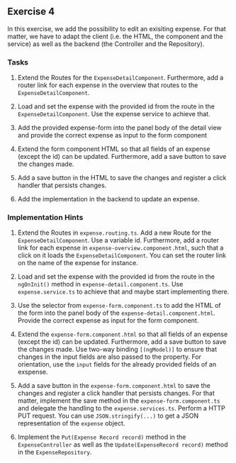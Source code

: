 ## Exercise 4 ##

In this exercise, we add the possibility to edit an exisiting expense. For that matter, we have to adapt the client (i.e. the HTML, the component and the service) as well as the backend (the Controller and the Repository).


### Tasks ###

1. Extend the Routes for the `ExpenseDetailComponent`. Furthermore, add a router link for each expense in the overview that routes to the `ExpenseDetailComponent`.

2. Load and set the expense with the provided id from the route in the `ExpenseDetailComponent`. Use the expense service to achieve that.

3. Add the provided expense-form into the panel body of the detail view and provide the correct expense as input to the form component

4. Extend the form component HTML so that all fields of an expense (except the id) can be updated. Furthermore, add a save button to save the changes made. 

5. Add a save button in the HTML to save the changes and register a click handler that persists changes. 

6. Add the implementation in the backend to update an expense.

### Implementation Hints ###

1. Extend the Routes in `expense.routing.ts`. Add a new Route for the `ExpenseDetailComponent`. Use a variable id. Furthermore, add a router link for each expense in `expense-overview.component.html`, such that a click on it loads the `ExpenseDetailComponent`. You can set the router link on the name of the expense for instance.

2. Load and set the expense with the provided id from the route in the `ngOnInit()` method in `expense-detail.component.ts`. Use `expense.service.ts` to achieve that and maybe start implementing there.

3. Use the selector from `expense-form.component.ts` to add the HTML of the form into the panel body of the `expense-detail.component.html`. Provide the correct expense as input for the form component.

4. Extend the `expense-form.component.html` so that all fields of an expense (except the id) can be updated. Furthermore, add a save button to save the changes made. Use two-way binding `[(ngModel)]` to ensure that changes in the input fields are also passed to the property. For orientation, use the `input` fields for the already provided fields of an exspense.

5. Add a save button in the `expense-form.component.html` to save the changes and register a click handler that persists changes. For that matter, implement the save method in the `expense-form.component.ts` and delegate the handling to the `expense.services.ts`. Perform a HTTP PUT request. You can use `JSON.stringify(...)` to get a JSON representation of the `expense` object.

6. Implement the `Put(Expense Record record)` method in the `ExpenseController` as well as the `Update(ExpenseRecord record)` method in the `ExpenseRepository`.